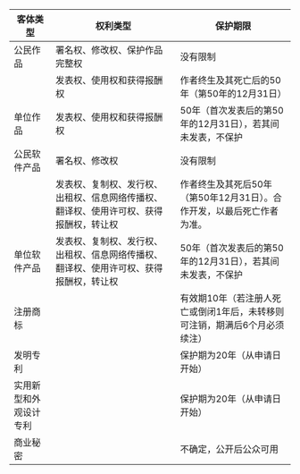 | 客体类型               | 权利类型                                                     | 保护期限                                                     |
| ---------------------- | ------------------------------------------------------------ | ------------------------------------------------------------ |
| 公民作品               | 署名权、修改权、保护作品完整权                               | 没有限制                                                     |
|                        | 发表权、使用权和获得报酬权                                   | 作者终生及其死亡后的50年（第50年的12月31日）                 |
| 单位作品               | 发表权、使用权和获得报酬权                                   | 50年（首次发表后的第50年的12月31日），若其间未发表，不保护   |
| 公民软件产品           | 署名权、修改权                                               | 没有限制                                                     |
|                        | 发表权、复制权、发行权、出租权、信息网络传播权、翻译权、使用许可权、获得报酬权，转让权 | 作者终生及其死后50年（第50年12月31日）。合作开发，以最后死亡作者为准。 |
| 单位软件产品           | 发表权、复制权、发行权、出租权、信息网络传播权、翻译权、使用许可权、获得报酬权，转让权 | 50年（首次发表后的第50年的12月31日），若其间未发表，不保护   |
| 注册商标               |                                                              | 有效期10年（若注册人死亡或倒闭1年后，未转移则可注销，期满后6个月必须续注） |
| 发明专利               |                                                              | 保护期为20年（从申请日开始）                                 |
| 实用新型和外观设计专利 |                                                              | 保护期为20年（从申请日开始）                                 |
| 商业秘密               |                                                              | 不确定，公开后公众可用                                       |

